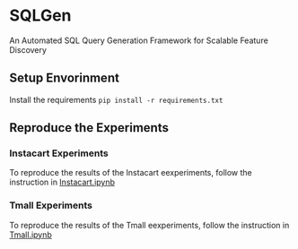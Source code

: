 # SQLGen
An Automated SQL Query Generation Framework for Scalable Feature Discovery


## Setup Envorinment
Install the requirements
    ```
    pip install -r requirements.txt
    ```

## Reproduce the Experiments
### Instacart Experiments
To reproduce the results of the Instacart eexperiments, follow the instruction in [Instacart.ipynb](./exp/Instacart.ipynb)

### Tmall Experiments
To reproduce the results of the Tmall eexperiments, follow the instruction in [Tmall.ipynb](./exp/Tmall.ipynb)
